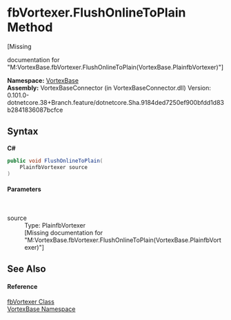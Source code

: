 # fbVortexer.FlushOnlineToPlain Method 
 

\[Missing <summary> documentation for "M:VortexBase.fbVortexer.FlushOnlineToPlain(VortexBase.PlainfbVortexer)"\]

**Namespace:**&nbsp;<a href="N_VortexBase.md">VortexBase</a><br />**Assembly:**&nbsp;VortexBaseConnector (in VortexBaseConnector.dll) Version: 0.101.0-dotnetcore.38+Branch.feature/dotnetcore.Sha.9184ded7250ef900bfdd1d83b2841836087bcfce

## Syntax

**C#**<br />
``` C#
public void FlushOnlineToPlain(
	PlainfbVortexer source
)
```


#### Parameters
&nbsp;<dl><dt>source</dt><dd>Type: PlainfbVortexer<br />\[Missing <param name="source"/> documentation for "M:VortexBase.fbVortexer.FlushOnlineToPlain(VortexBase.PlainfbVortexer)"\]</dd></dl>

## See Also


#### Reference
<a href="T_VortexBase_fbVortexer.md">fbVortexer Class</a><br /><a href="N_VortexBase.md">VortexBase Namespace</a><br />